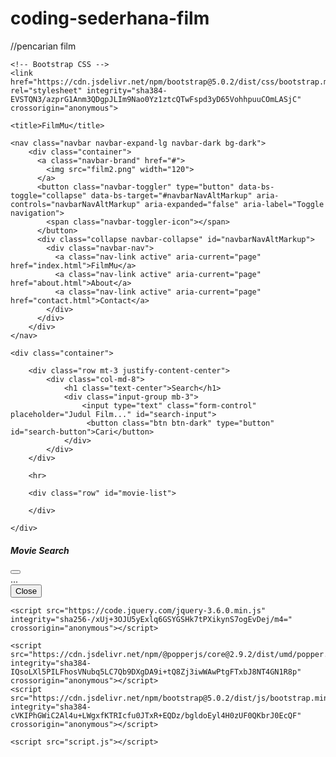 # coding-sederhana-film
//pencarian film
<!doctype html>
<html lang="en">
  <head>
    <!-- Required meta tags -->
    <meta charset="utf-8">
    <meta name="viewport" content="width=device-width, initial-scale=1">

    <!-- Bootstrap CSS -->
    <link href="https://cdn.jsdelivr.net/npm/bootstrap@5.0.2/dist/css/bootstrap.min.css" rel="stylesheet" integrity="sha384-EVSTQN3/azprG1Anm3QDgpJLIm9Nao0Yz1ztcQTwFspd3yD65VohhpuuCOmLASjC" crossorigin="anonymous">

    <title>FilmMu</title>
  </head>
  <body>

    <nav class="navbar navbar-expand-lg navbar-dark bg-dark">
        <div class="container">
          <a class="navbar-brand" href="#">
            <img src="film2.png" width="120">
          </a>
          <button class="navbar-toggler" type="button" data-bs-toggle="collapse" data-bs-target="#navbarNavAltMarkup" aria-controls="navbarNavAltMarkup" aria-expanded="false" aria-label="Toggle navigation">
            <span class="navbar-toggler-icon"></span>
          </button>
          <div class="collapse navbar-collapse" id="navbarNavAltMarkup">
            <div class="navbar-nav">
              <a class="nav-link active" aria-current="page" href="index.html">FilmMu</a>
              <a class="nav-link active" aria-current="page" href="about.html">About</a>
              <a class="nav-link active" aria-current="page" href="contact.html">Contact</a>
            </div>
          </div>
        </div>
    </nav>

    <div class="container">

		<div class="row mt-3 justify-content-center">
			<div class="col-md-8">
				<h1 class="text-center">Search</h1>
				<div class="input-group mb-3">
  					<input type="text" class="form-control" placeholder="Judul Film..." id="search-input">
 					 <button class="btn btn-dark" type="button" id="search-button">Cari</button>
				</div>
			</div>
		</div>

		<hr>

		<div class="row" id="movie-list">

		</div>

	</div>

  



  <!-- Modal -->
  <div class="modal fade" id="exampleModal" tabindex="-1" aria-labelledby="exampleModalLabel" aria-hidden="true">
    <div class="modal-dialog modal-lg" role="document">
      <div class="modal-content">
        <div class="modal-header">
          <h5 class="modal-title" id="exampleModalLabel">Movie Search</h5>
          <button type="button" class="btn-close" data-bs-dismiss="modal" aria-label="Close"></button>
        </div>
        <div class="modal-body">
          ...
        </div>
        <div class="modal-footer">
          <button type="button" class="btn btn-secondary" data-bs-dismiss="modal">Close</button>
        </div>
      </div>
    </div>
  </div>





    <script src="https://code.jquery.com/jquery-3.6.0.min.js" integrity="sha256-/xUj+3OJU5yExlq6GSYGSHk7tPXikynS7ogEvDej/m4=" crossorigin="anonymous"></script>
   
    <script src="https://cdn.jsdelivr.net/npm/@popperjs/core@2.9.2/dist/umd/popper.min.js" integrity="sha384-IQsoLXl5PILFhosVNubq5LC7Qb9DXgDA9i+tQ8Zj3iwWAwPtgFTxbJ8NT4GN1R8p" crossorigin="anonymous"></script>
    <script src="https://cdn.jsdelivr.net/npm/bootstrap@5.0.2/dist/js/bootstrap.min.js" integrity="sha384-cVKIPhGWiC2Al4u+LWgxfKTRIcfu0JTxR+EQDz/bgldoEyl4H0zUF0QKbrJ0EcQF" crossorigin="anonymous"></script>

    <script src="script.js"></script>
  
  </body>
</html>
